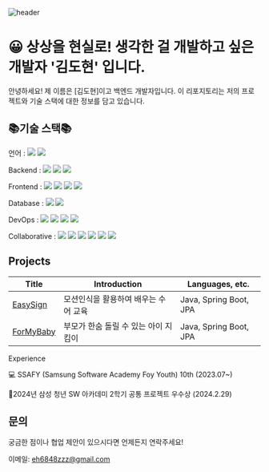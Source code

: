 ![header](https://capsule-render.vercel.app/api?type=venom&color=auto&height=300&section=header&text=dodokim98💻%20&fontSize=90)

# 😀 상상을 현실로! 생각한 걸 개발하고 싶은 개발자 '김도현' 입니다.

안녕하세요! 제 이름은 [김도현]이고 백엔드 개발자입니다. 이 리포지토리는 저의 프로젝트와 기술 스택에 대한 정보를 담고 있습니다.

##  📚기술 스택📚

언어 : 
<img src="https://img.shields.io/badge/java-007396?style=for-the-badge&logo=java&logoColor=white">
<img src="https://img.shields.io/badge/python-3776AB?style=for-the-badge&logo=python&logoColor=white">

Backend : 
<img src="https://img.shields.io/badge/spring-6DB33F?style=for-the-badge&logo=spring&logoColor=white">
<img src="https://img.shields.io/badge/springboot-6DB33F?style=for-the-badge&logo=springboot&logoColor=white">
<img src="https://img.shields.io/badge/springsecurity-6DB33F?style=for-the-badge&logo=springsecurity&logoColor=white">


Frontend :
<img src="https://img.shields.io/badge/html5-E34F26?style=for-the-badge&logo=html5&logoColor=white">
<img src="https://img.shields.io/badge/css-1572B6?style=for-the-badge&logo=css3&logoColor=white">
<img src="https://img.shields.io/badge/javascript-F7DF1E?style=for-the-badge&logo=javascript&logoColor=black">
<img src="https://img.shields.io/badge/vue.js-4FC08D?style=for-the-badge&logo=vue.js&logoColor=white">


Database :
<img src="https://img.shields.io/badge/mysql-4479A1?style=for-the-badge&logo=mysql&logoColor=white">
<img src="https://img.shields.io/badge/redis-DC382D?style=for-the-badge&logo=redis&logoColor=white">


DevOps :
<img src="https://img.shields.io/badge/ec2-FF9900?style=for-the-badge&logo=amazonec2&logoColor=white">
<img src="https://img.shields.io/badge/docker-2496ED?style=for-the-badge&logo=docker&logoColor=white">
<img src="https://img.shields.io/badge/jenkins-D24939?style=for-the-badge&logo=jenkins&logoColor=white">
<img src="https://img.shields.io/badge/nginx-009639?style=for-the-badge&logo=nginx&logoColor=white">


Collaborative :
<img src="https://img.shields.io/badge/git-F05032?style=for-the-badge&logo=git&logoColor=white">
<img src="https://img.shields.io/badge/github-181717?style=for-the-badge&logo=github&logoColor=white">
<img src="https://img.shields.io/badge/gitlab-FC6D26?style=for-the-badge&logo=gitlab&logoColor=white">
<img src="https://img.shields.io/badge/jira-0052CC?style=for-the-badge&logo=jira&logoColor=white">
<img src="https://img.shields.io/badge/mattermost-0058CC?style=for-the-badge&logo=mattermost&logoColor=white">
<img src="https://img.shields.io/badge/notion-000000?style=for-the-badge&logo=notion&logoColor=white">

## Projects

|Title|Introduction|Languages, etc.|
|------|---|---|
|[EasySign](https://github.com/OnlyTeamLeaderIsE/Sueoswiwo)|모션인식을 활용하여 배우는 수어 교육|	Java, Spring Boot, JPA|
|[ForMyBaby](https://www.naver.com/)|부모가 한숨 돌릴 수 있는 아이 지킴이|	Java, Spring Boot, JPA|

Experience

💻 SSAFY (Samsung Software Academy Foy Youth) 10th (2023.07~)

🏅2024년 삼성 청년 SW 아카데미 2학기 공통 프로젝트 우수상 (2024.2.29)

## 문의

궁금한 점이나 협업 제안이 있으시다면 언제든지 연락주세요!

이메일: eh6848zzz@gmail.com
